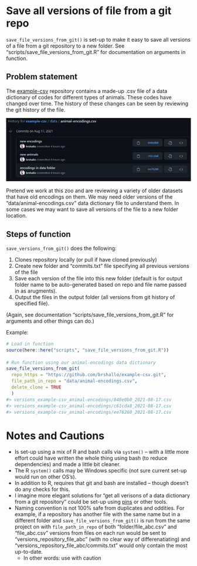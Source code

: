 
<!-- README.md is generated from README.Rmd. Please edit that file -->

# Save all versions of file from a git repo

`save_file_versions_from_git()` is set-up to make it easy to save all
versions of a file from a git repository to a new folder. See
“scripts/save\_file\_versions\_from\_git.R” for documentation on
arguments in function.

## Problem statement

The [example-csv](https://github.com/brshallo/example-csv) repository
contains a made-up .csv file of a data dictionary of codes for different
types of animals. These codes have changed over time. The history of
these changes can be seen by reviewing the git history of the file.

<img src="figures/git-history.PNG" width="909" />

Pretend we work at this zoo and are reviewing a variety of older
datasets that have old encodings on them. We may need older versions of
the “data/animal-encodings.csv” data dictionary file to understand them.
In some cases we may want to save all versions of the file to a new
folder location.

## Steps of function

`save_versions_from_git()` does the following:

1.  Clones repository locally (or pull if have cloned previously)
2.  Create new folder and “commits.txt” file specifying all previous
    versions of the file
3.  Save each version of the file into this new folder (default is for
    output folder name to be auto-generated based on repo and file name
    passed in as arugments).
4.  Output the files in the output folder (all versions from git history
    of specified file).

(Again, see documentation “scripts/save\_file\_versions\_from\_git.R”
for arguments and other things can do.)

Example:

``` r
# Load in function
source(here::here("scripts", "save_file_versions_from_git.R"))

# Run function using our animal-encodings data dictionary
save_file_versions_from_git(
  repo_https = "https://github.com/brshallo/example-csv.git",
  file_path_in_repo = "data/animal-encodings.csv",
  delete_clone = TRUE
  )
#> versions_example-csv_animal-encodings/840e0b0_2021-08-17.csv
#> versions_example-csv_animal-encodings/c61cda8_2021-08-17.csv
#> versions_example-csv_animal-encodings/ee76260_2021-08-17.csv
```

# Notes and Cautions

-   Is set-up using a mix of R and bash calls via `system()` – with a
    little more effort could have written the whole thing using bash (to
    reduce dependencies) and made a little bit cleaner.
-   The R `system()` calls may be Windows specific (not sure current
    set-up would run on other OS’s).
-   In addition to R, requires that git and bash are installed – though
    doesn’t do any checks for this.
-   I imagine more elegant solutions for “get all verisons of a data
    dictionary from a git repository” could be set-up using
    [pins](https://github.com/rstudio/pins) or other tools.
-   Naming convention is not 100% safe from duplicates and oddities. For
    example, if a repository has another file with the same name but in
    a different folder and `save_file_versions_from_git()` is run from
    the same project on with `file_path_in_repo` of both
    “folder/file\_abc.csv” and “file\_abc.csv” versions from files on
    each run would be sent to “versions\_repository\_file\_abc” (with no
    clear way of differenatiating) and
    “versions\_repository\_file\_abc/commits.txt” would only contain the
    most up-to-date.
    -   In other words: use with caution
